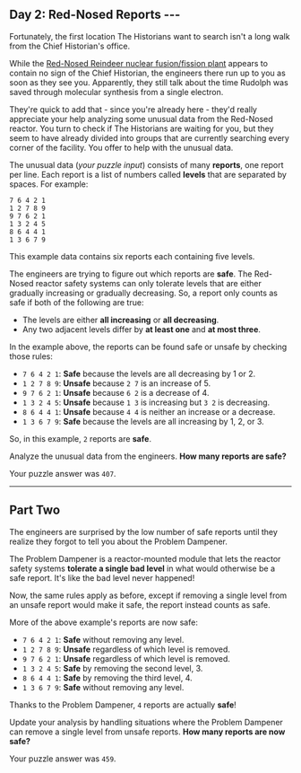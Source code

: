 ## Day 2: Red-Nosed Reports ---

Fortunately, the first location The Historians want to search isn't a long walk from the 
Chief Historian's office.

While the [Red-Nosed Reindeer nuclear fusion/fission plant](https://adventofcode.com/2015/day/19) 
appears to contain no sign of the Chief Historian, the engineers there run up to you as 
soon as they see you. Apparently, they still talk about the time Rudolph was saved 
through molecular synthesis from a single electron.

They're quick to add that - since you're already here - they'd really appreciate your 
help analyzing some unusual data from the Red-Nosed reactor. You turn to check if The 
Historians are waiting for you, but they seem to have already divided into groups that 
are currently searching every corner of the facility. You offer to help with the unusual 
data.

The unusual data (_your puzzle input_) consists of many **reports**, one report per line. 
Each report is a list of numbers called **levels** that are separated by spaces. For 
example:

```
7 6 4 2 1
1 2 7 8 9
9 7 6 2 1
1 3 2 4 5
8 6 4 4 1
1 3 6 7 9
```

This example data contains six reports each containing five levels.

The engineers are trying to figure out which reports are **safe**. The Red-Nosed reactor 
safety systems can only tolerate levels that are either gradually increasing or gradually 
decreasing. So, a report only counts as safe if both of the following are true:

* The levels are either **all increasing** or **all decreasing**.
* Any two adjacent levels differ by **at least one** and **at most three**.

In the example above, the reports can be found safe or unsafe by checking those rules:

* `7 6 4 2 1`: **Safe** because the levels are all decreasing by 1 or 2.
* `1 2 7 8 9`: **Unsafe** because `2 7` is an increase of 5.
* `9 7 6 2 1`: **Unsafe** because `6 2` is a decrease of 4.
* `1 3 2 4 5`: **Unsafe** because `1 3` is increasing but `3 2` is decreasing.
* `8 6 4 4 1`: **Unsafe** because `4 4` is neither an increase or a decrease.
* `1 3 6 7 9`: **Safe** because the levels are all increasing by 1, 2, or 3.

So, in this example, `2` reports are **safe**.

Analyze the unusual data from the engineers. **How many reports are safe?**

Your puzzle answer was `407`.

---

## Part Two

The engineers are surprised by the low number of safe reports until they realize they 
forgot to tell you about the Problem Dampener.

The Problem Dampener is a reactor-mounted module that lets the reactor safety systems 
**tolerate a single bad level** in what would otherwise be a safe report. It's like the 
bad level never happened!

Now, the same rules apply as before, except if removing a single level from an unsafe 
report would make it safe, the report instead counts as safe.

More of the above example's reports are now safe:

* `7 6 4 2 1`: **Safe** without removing any level.
* `1 2 7 8 9`: **Unsafe** regardless of which level is removed.
* `9 7 6 2 1`: **Unsafe** regardless of which level is removed.
* `1 3 2 4 5`: **Safe** by removing the second level, 3.
* `8 6 4 4 1`: **Safe** by removing the third level, 4.
* `1 3 6 7 9`: **Safe** without removing any level.

Thanks to the Problem Dampener, `4` reports are actually **safe**!

Update your analysis by handling situations where the Problem Dampener can remove a 
single level from unsafe reports. **How many reports are now safe?**

Your puzzle answer was `459`.
